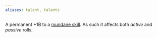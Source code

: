 ```yaml
---
aliases: talent, talents
---
```

   
A permanent +1B to a [mundane skill](../Skills/Skills.md). As such it affects both _active_ and _passive_ rolls.